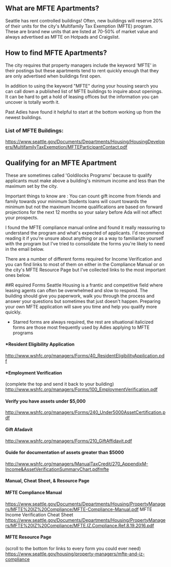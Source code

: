 ## What are MFTE Apartments?
Seattle has rent controlled buildings!  Often, new buildings will reserve 20% of their units for the city's Multifamily Tax Exemption (MFTE) program.   These are brand new units that are listed at 70-50% of market value and always advertised as MFTE on Hotpads and Craigslist.

## How to find MFTE Apartments?
The city requires that property managers include the keyword 'MFTE' in their postings but these apartments tend to rent quickly enough that they are only advertised when buildings first open.

In addition to using the keyword "MFTE" during your housing search you can call down a published list of MFTE buildings to inquire about openings.  It can be hard to get a hold of leasing offices but the information you çan uncover is totally worth it.

Past Adies have found it helpful to start at the bottom working up from the newest buildings.

### List of MFTE Buildings: 
https://www.seattle.gov/Documents/Departments/Housing/HousingDevelopers/MultifamilyTaxExemption/MFTEParticipantContact.pdf

## Qualifying for an MFTE Apartment

These are sometimes called 'Goldilocks Programs' because to qualify applicants must make above a building's minimum income and less than the maximum set by the city.

Important things to know are :
You can count gift income from friends and family towards your minimum
Students loans will count towards the minimum but not the maximum
Income qualifications are based on forward projections for the next 12 months so your salary before Ada will not affect your prospects.

I found the MFTE compliance manual online and found it really reassuring to understand the program and what's expected of applicants. I'd recommend reading it if you're unsure about anything or as a way to familiarize yourself with the program but I've tried to consolidate the forms you're likely to need in the email below.

There are a number of different forms required for Income Verification and you can find links to most of them on either in the Compliance Manual or on the city's MFTE Resource Page but I've collected links to the most important ones below.


##R equired Forms
Seattle Housing is a frantic and competitive field where leasing agents can often be overwhelmed and slow to respond. The building should give you paperwork, walk you through the process and answer your questions but sometimes that just doesn't happen. Preparing your own MFTE application will save you time and help you qualify more quickly. 

* Starred forms are always required, the rest are situational
italicized forms are those most frequently used by Adies applying to MFTE programs 

#### *Resident Eligibility Application
http://www.wshfc.org/managers/Forms/40_ResidentEligibilityApplication.pdf

#### *Employment Verification 
(complete the top and send it back to your building)
http://www.wshfc.org/managers/Forms/100_EmploymentVerification.pdf

#### Verify you have assets under $5,000
http://www.wshfc.org/managers/Forms/240_Under5000AssetCertification.pdf

#### Gift Afadavit 
http://www.wshfc.org/managers/Forms/210_GiftAffidavit.pdf

#### Guide for documentation of assets greater than $5000
http://www.wshfc.org/managers/ManualTaxCredit/270_AppendixM-Income&AssetVerificationSummaryChart.pdfmfte

#### Manual, Cheat Sheet, & Resource Page

#### MFTE Compliance Manual
https://www.seattle.gov/Documents/Departments/Housing/PropertyManagers/MFTE%20IZ%20Compliance/MFTE-Compliance-Manual.pdf
MFTE Income Verification Cheat Sheet
https://www.seattle.gov/Documents/Departments/Housing/PropertyManagers/MFTE%20IZ%20Compliance/MFTE.IZ.Compliance.Ref.8.19.2016.pdf

#### MFTE Resource Page 
(scroll to the bottom for links to every form you could ever need)
https://www.seattle.gov/housing/property-managers/mfte-and-iz-compliance
